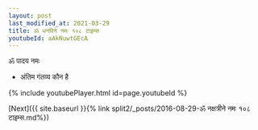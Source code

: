 ```yaml
---
layout: post
last_modified_at: 2021-03-29
title: ॐ धनविने नमः १०८ टाइम्स
youtubeId: aAkNuwtGEcA
---
```

 
 
 ॐ पादय नमः  
 
 -  अंतिम गंतव्य कौन है 
 
  
 
  
 
 
 
 
 
 


{% include youtubePlayer.html id=page.youtubeId %}
 
[Next]({{ site.baseurl }}{% link  split2/_posts/2016-08-29-ॐ नक्षत्रीने नमः १०८ टाइम्स.md%})
 
